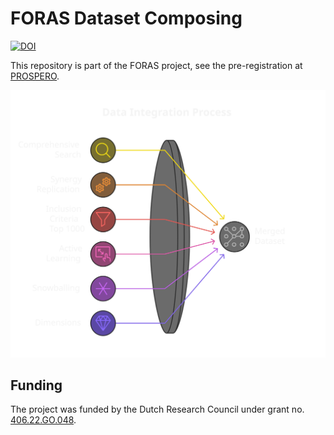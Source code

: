 # FORAS Dataset Composing
[![DOI](https://zenodo.org/badge/891949617.svg)](https://doi.org/10.5281/zenodo.14674336)

This repository is part of the FORAS project, see the pre-registration at [PROSPERO](https://www.crd.york.ac.uk/prospero/display_record.php?RecordID=494027). 

![Diagram](diagram.svg)

## Funding

The project was funded by the Dutch Research Council under grant no. [406.22.GO.048](https://app.dimensions.ai/details/grant/grant.13726450). 
